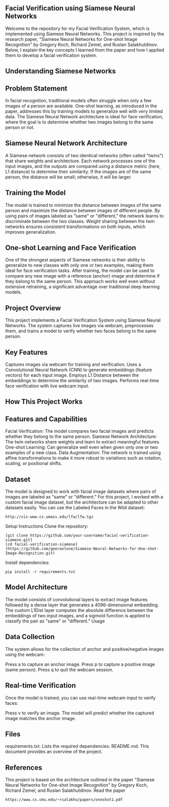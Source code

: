 ## Facial Verification using Siamese Neural Networks
Welcome to the repository for my Facial Verification System, which is implemented using Siamese Neural Networks. This project is inspired by the research paper, "Siamese Neural Networks for One-shot Image Recognition" by Gregory Koch, Richard Zemel, and Ruslan Salakhutdinov. Below, I explain the key concepts I learned from the paper and how I applied them to develop a facial verification system.

## Understanding Siamese Networks
## Problem Statement
In facial recognition, traditional models often struggle when only a few images of a person are available. One-shot learning, as introduced in the paper, addresses this by training models to generalize well with very limited data. The Siamese Neural Network architecture is ideal for face verification, where the goal is to determine whether two images belong to the same person or not.

## Siamese Neural Network Architecture
A Siamese network consists of two identical networks (often called "twins") that share weights and architecture. Each network processes one of the input images, and the outputs are compared using a distance metric (here, L1 distance) to determine their similarity. If the images are of the same person, the distance will be small; otherwise, it will be larger.

## Training the Model
The model is trained to minimize the distance between images of the same person and maximize the distance between images of different people. By using pairs of images labeled as "same" or "different," the network learns to discriminate between the two classes. Weight sharing between the twin networks ensures consistent transformations on both inputs, which improves generalization.

## One-shot Learning and Face Verification
One of the strongest aspects of Siamese networks is their ability to generalize to new classes with only one or two examples, making them ideal for face verification tasks. After training, the model can be used to compare any new image with a reference (anchor) image and determine if they belong to the same person. This approach works well even without extensive retraining, a significant advantage over traditional deep learning models.

## Project Overview
This project implements a Facial Verification System using Siamese Neural Networks. The system captures live images via webcam, preprocesses them, and trains a model to verify whether two faces belong to the same person.

## Key Features
Captures images via webcam for training and verification.
Uses a Convolutional Neural Network (CNN) to generate embeddings (feature vectors) for each input image.
Employs L1 Distance between the embeddings to determine the similarity of two images.
Performs real-time face verification with live webcam input.
## How This Project Works
## Features and Capabilities
Facial Verification: The model compares two facial images and predicts whether they belong to the same person.
Siamese Network Architecture: The twin networks share weights and learn to extract meaningful features.
One-shot Learning: Can generalize well even when given only one or two examples of a new class.
Data Augmentation: The network is trained using affine transformations to make it more robust to variations such as rotation, scaling, or positional shifts.
## Dataset
The model is designed to work with facial image datasets where pairs of images are labeled as "same" or "different." For this project, I worked with a custom facial image dataset, but the architecture can be adapted to other datasets easily. You can use the Labeled Faces in the Wild dataset: 
```
http://vis-www.cs.umass.edu/lfw/lfw.tgz
```

Setup Instructions
Clone the repository:

```
[git clone https://github.com/your-username/facial-verification-siamese.git]
[cd facial-verification-siamese]
(https://github.com/geeranlone/Siamese-Neural-Networks-for-One-shot-Image-Recognition.git)
```
Install dependencies:

```
pip install -r requirements.txt
```




## Model Architecture
The model consists of convolutional layers to extract image features followed by a dense layer that generates a 4096-dimensional embedding.
The custom L1Dist layer computes the absolute difference between the embeddings of two input images, and a sigmoid function is applied to classify the pair as "same" or "different."
Usage
## Data Collection
The system allows for the collection of anchor and positive/negative images using the webcam:

Press a to capture an anchor image.
Press p to capture a positive image (same person).
Press q to quit the webcam session.
## Real-time Verification
Once the model is trained, you can use real-time webcam input to verify faces:

Press v to verify an image.
The model will predict whether the captured image matches the anchor image.
## Files
requirements.txt: Lists the required dependencies.
README.md: This document provides an overview of the project.
## References
This project is based on the architecture outlined in the paper "Siamese Neural Networks for One-shot Image Recognition" by Gregory Koch, Richard Zemel, and Ruslan Salakhutdinov. Read the paper
```
https://www.cs.cmu.edu/~rsalakhu/papers/oneshot1.pdf
```
